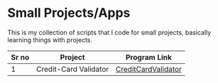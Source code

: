 # Small Projects/Apps
 This is my collection of scripts that I code for small projects, basically learning things with projects.

Sr no | Project | Program Link
--------| ------- | -------
1 | Credit-Card Validator | [CreditCardValidator](https://github.com/nkpydev/Small-Projects-Apps/blob/master/Projects/CreditCardValidator.py)